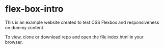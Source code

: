 # flex-box-intro

This is an example website created to test CSS Flexbox and responsiveness on dummy content.

To view, clone or download repo and open the file index.html in your browser.
